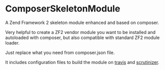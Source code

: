ComposerSkeletonModule
======================

A Zend Framework 2 skeleton module enhanced and based on composer.

Very helpful to create a ZF2 vendor module you want to be installed and autoloaded with composer, but also compatible with standard ZF2 module loader.

Just replace what you need from composer.json file.

It includes configuration files to build the module on [travis](https://travis-ci.org/) and [scrutinizer](https://scrutinizer-ci.com/).
